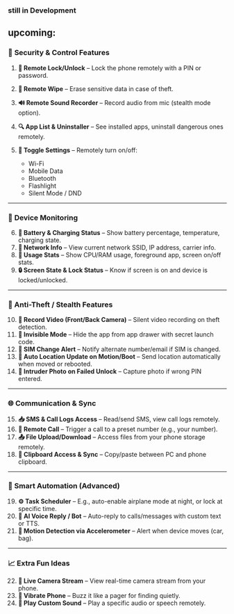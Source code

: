 ### still in Development
## upcoming:
### 🔐 **Security & Control Features**

1. **📴 Remote Lock/Unlock** – Lock the phone remotely with a PIN or password.
2. **🧹 Remote Wipe** – Erase sensitive data in case of theft.
3. **🔊 Remote Sound Recorder** – Record audio from mic (stealth mode option).
4. **🔍 App List & Uninstaller** – See installed apps, uninstall dangerous ones remotely.
5. **🔧 Toggle Settings** – Remotely turn on/off:

    * Wi-Fi
    * Mobile Data
    * Bluetooth
    * Flashlight
    * Silent Mode / DND

---

### 📱 **Device Monitoring**

6. **🔋 Battery & Charging Status** – Show battery percentage, temperature, charging state.
7. **📶 Network Info** – View current network SSID, IP address, carrier info.
8. **🧠 Usage Stats** – Show CPU/RAM usage, foreground app, screen on/off stats.
9. **🔒 Screen State & Lock Status** – Know if screen is on and device is locked/unlocked.

---

### 🛑 Anti-Theft / Stealth Features

10. **🎥 Record Video (Front/Back Camera)** – Silent video recording on theft detection.
11. **🧛 Invisible Mode** – Hide the app from app drawer with secret launch code.
12. **📩 SIM Change Alert** – Notify alternate number/email if SIM is changed.
13. **🔄 Auto Location Update on Motion/Boot** – Send location automatically when moved or rebooted.
14. **📸 Intruder Photo on Failed Unlock** – Capture photo if wrong PIN entered.

---

### 🌐 Communication & Sync

15. **📥 SMS & Call Logs Access** – Read/send SMS, view call logs remotely.
16. **📲 Remote Call** – Trigger a call to a preset number (e.g., your number).
17. **📤 File Upload/Download** – Access files from your phone storage remotely.
18. **📝 Clipboard Access & Sync** – Copy/paste between PC and phone clipboard.

---

### 🧠 Smart Automation (Advanced)

19. **⚙️ Task Scheduler** – E.g., auto-enable airplane mode at night, or lock at specific time.
20. **🧠 AI Voice Reply / Bot** – Auto-reply to calls/messages with custom text or TTS.
21. **👣 Motion Detection via Accelerometer** – Alert when device moves (car, bag).

---

### 📈 Extra Fun Ideas

22. **🌈 Live Camera Stream** – View real-time camera stream from your phone.
23. **📳 Vibrate Phone** – Buzz it like a pager for finding quietly.
24. **🎵 Play Custom Sound** – Play a specific audio or speech remotely.
